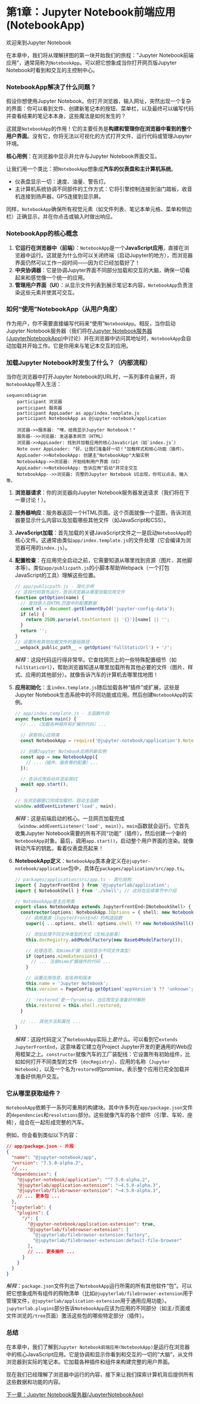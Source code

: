 # 第1章：Jupyter Notebook前端应用(NotebookApp)

欢迎来到Jupyter Notebook

在本章中，我们将从理解拼图的第一块开始我们的旅程："Jupyter Notebook前端应用"，通常简称为`NotebookApp`。可以把它想象成当你打开网页版Jupyter Notebook时看到和交互的主控制中心。

### NotebookApp解决了什么问题？

假设你想使用Jupyter Notebook。你打开浏览器，输入网址，突然出现一个复杂的界面：你可以看到文件、创建新笔记本的按钮、菜单栏，以及最终可以编写代码并查看结果的笔记本本身。这些魔法是如何发生的？

这就是`NotebookApp`的作用！它的主要任务是**构建和管理你在浏览器中看到的整个用户界面**。没有它，你将无法以可视化的方式打开文件、运行代码或管理Jupyter环境。

**核心用例**：在浏览器中显示并允许与Jupyter Notebook界面交互。

让我们用一个类比：把`NotebookApp`想象成**汽车的仪表盘和主计算机系统**。
*   仪表盘显示一切：速度、油量、警告灯。
*   主计算机系统协调不同部件的工作方式：它将引擎控制连接到油门踏板，收音机连接到扬声器，GPS连接到显示屏。

同样，`NotebookApp`确保所有视觉元素（如文件列表、笔记本单元格、菜单和侧边栏）正确显示，并在你点击或输入时做出响应。

### NotebookApp的核心概念

1.  **它运行在浏览器中（前端）**：`NotebookApp`是一个**JavaScript应用**，直接在浏览器中运行。这就是为什么你可以关闭终端（启动Jupyter的地方），而浏览器界面仍然可以工作一段时间——因为它已经加载好了！
2.  **中央协调器**：它是协调Jupyter界面不同部分加载和交互的大脑，确保一切看起来和感觉像一个统一的应用。
3.  **管理用户界面（UI）**：从显示文件列表到展示笔记本内容，`NotebookApp`负责渲染这些元素并使其可交互。

### 如何“使用”NotebookApp（从用户角度）

作为用户，你不需要直接编写代码来“使用”`NotebookApp`。相反，当你启动Jupyter Notebook服务器（我们将在[Jupyter Notebook服务器(JupyterNotebookApp)](02_jupyter_notebook_server__jupyternotebookapp__.md)中讨论）并在浏览器中访问其地址时，`NotebookApp`会自动加载并开始工作。它是你用来与笔记本交互的应用。

### 加载Jupyter Notebook时发生了什么？（内部流程）

当你在浏览器中打开Jupyter Notebook的URL时，一系列事件会展开，将`NotebookApp`带入生活：

```mermaid
sequenceDiagram
    participant 浏览器
    participant 服务器
    participant AppLoader as app/index.template.js
    participant NotebookApp as @jupyter-notebook/application

    浏览器->>服务器: "嘿，给我显示Jupyter Notebook！"
    服务器-->>浏览器: 发送基本网页（HTML）
    浏览器->>AppLoader: 找到并加载应用的核心JavaScript（如`index.js`）
    Note over AppLoader: "好，让我们准备好一切！"加载样式和核心功能（插件）。
    AppLoader->>NotebookApp: 创建主"NotebookApp"大脑实例
    NotebookApp->>浏览器: 开始绘制用户界面（UI）
    AppLoader->>NotebookApp: 告诉应用"启动"并完全交互
    NotebookApp-->>浏览器: 完整的Jupyter Notebook UI出现，你可以点击、输入等。
```

1.  **浏览器请求**：你的浏览器向Jupyter Notebook服务器发送请求（我们将在下一章讨论！）。
2.  **服务器响应**：服务器返回一个HTML页面。这个页面就像一个蓝图，告诉浏览器要显示什么内容以及加载哪些其他文件（如JavaScript和CSS）。
3.  **JavaScript加载**：首先加载的关键JavaScript文件之一是启动`NotebookApp`的核心文件。这通常由类似`app/index.template.js`的文件处理（它会编译为浏览器可用的`index.js`）。
4.  **配置检查**：在应用完全启动之前，它需要知道从哪里找到资源（图片、其他脚本等）。类似`app/publicpath.js`的小脚本帮助Webpack（一个打包JavaScript的工具）理解这些位置。

    ```javascript
    // app/publicpath.js - 简化示例
    // 这段代码首先运行，告诉浏览器从哪里加载应用文件
    function getOption(name) {
      // 查找嵌入在HTML页面中的配置数据
      const el = document.getElementById('jupyter-config-data');
      if (el) {
        return JSON.parse(el.textContent || '{}')[name] || '';
      }
      return '';
    }
    // 设置所有其他加载文件的基础路径
    __webpack_public_path__ = getOption('fullStaticUrl') + '/';
    ```
    *解释*：这段代码运行得非常早。它查找网页上的一些特殊配置细节（如`fullStaticUrl`），帮助浏览器知道从哪里加载所有其他必要的文件（图片、样式、应用的其他部分）。就像告诉汽车的计算机去哪里找地图！

5.  **应用初始化**：主`index.template.js`随后加载各种“插件”或扩展，这些是Jupyter Notebook生态系统中的不同功能或应用。然后创建`NotebookApp`的实例。

    ```javascript
    // app/index.template.js - 主函数片段
    async function main() {
      // ...（加载各种插件和扩展的代码）...

      // 获取核心应用类
      const NotebookApp = require('@jupyter-notebook/application').NotebookApp;

      // 创建Jupyter Notebook应用的新实例
      const app = new NotebookApp({
        // ...（插件、服务等的配置）...
      });

      // 告诉应用启动并渲染其UI
      await app.start();
    }

    // 当浏览器窗口完成加载时，启动主函数
    window.addEventListener('load', main);
    ```
    *解释*：这是前端启动的核心。一旦网页加载完成（`window.addEventListener('load', main)`），`main`函数就会运行。它首先收集Jupyter Notebook需要的所有不同“功能”（插件），然后创建一个新的`NotebookApp`对象。最后，调用`app.start()`，启动整个用户界面的渲染。就像转动汽车的钥匙，看着仪表盘亮起来！

6.  **NotebookApp定义**：`NotebookApp`类本身定义在`@jupyter-notebook/application`包中，具体在`packages/application/src/app.ts`。

    ```typescript
    // packages/application/src/app.ts - 简化结构
    import { JupyterFrontEnd } from '@jupyterlab/application';
    import { NotebookShell } from './shell'; // 这将在后续章节中介绍
    
    // NotebookApp是主应用类
    export class NotebookApp extends JupyterFrontEnd<INotebookShell> {
      constructor(options: NotebookApp.IOptions = { shell: new NotebookShell() }) {
        // 调用基类（JupyterFrontEnd）的构造函数
        super({ ...options, shell: options.shell ?? new NotebookShell() });
    
        // 添加处理不同文件类型的方式（文档注册表）
        this.docRegistry.addModelFactory(new Base64ModelFactory());
    
        // 处理选项，如mime扩展（如何显示不同文件类型）
        if (options.mimeExtensions) {
          // ... 注册mime扩展插件的代码 ...
        }
    
        // 设置应用信息，如名称和版本
        this.name = 'Jupyter Notebook';
        this.version = PageConfig.getOption('appVersion') ?? 'unknown';
    
        // 'restored'是一个promise，当应用完全准备好时解析
        this.restored = this.shell.restored;
      }
    
      // ... 其他方法和属性 ...
    }
    ```
    *解释*：这段代码定义了`NotebookApp`实际上*是什么*。可以看到它`extends JupyterFrontEnd`，这意味着它建立在Project Jupyter开发的更通用的Web应用框架之上。`constructor`就像汽车的工厂装配线：它设置所有初始组件，比如如何打开不同类型的文件（`docRegistry`）、应用的名称（`Jupyter Notebook`），以及一个名为`restored`的promise，表示整个应用已完全加载并准备好供用户交互。

### 它从哪里获取组件？

`NotebookApp`依赖于一系列可重用的构建块。其中许多列在`app/package.json`文件的`dependencies`和`resolutions`部分。这些就像汽车的各个部件（引擎、车轮、座椅），组合在一起形成完整的汽车。

例如，你会看到类似以下内容：

```json
// app/package.json - 片段
{
  "name": "@jupyter-notebook/app",
  "version": "7.5.0-alpha.2",
  // ...
  "dependencies": {
    "@jupyter-notebook/application": "^7.5.0-alpha.2",
    "@jupyterlab/application-extension": "~4.5.0-alpha.3",
    "@jupyterlab/filebrowser-extension": "~4.5.0-alpha.3",
    // ... 更多包 ...
  },
  "jupyterlab": {
    "plugins": {
      "/": {
        "@jupyter-notebook/application-extension": true,
        "@jupyterlab/filebrowser-extension": [
          "@jupyterlab/filebrowser-extension:factory",
          "@jupyterlab/filebrowser-extension:default-file-browser"
        ],
        // ... 更多插件 ...
      }
    }
  }
}
```
*解释*：`package.json`文件列出了`NotebookApp`运行所需的所有其他软件“包”。可以把它想象成所有组件的购物清单（比如`@jupyterlab/filebrowser-extension`用于管理文件，`@jupyterlab/application-extension`用于通用应用功能）。`jupyterlab.plugins`部分告诉`NotebookApp`应该为应用的不同部分（如主`/`页面或文件浏览的`/tree`页面）激活这些包的哪些特定部分（插件）。

### 总结

在本章中，我们了解到`Jupyter Notebook前端应用(NotebookApp)`是运行在浏览器中的核心JavaScript应用。它是协调和显示你看到和交互的一切的“大脑”，从文件浏览器到实际的笔记本。它加载各种插件和组件来构建完整的用户界面。

现在我们已经理解了浏览器中运行的内容，接下来让我们探索计算机背后提供所有这些数据和功能的内容。

[下一章：Jupyter Notebook服务器(JupyterNotebookApp)](02_jupyter_notebook_server__jupyternotebookapp__.md)

